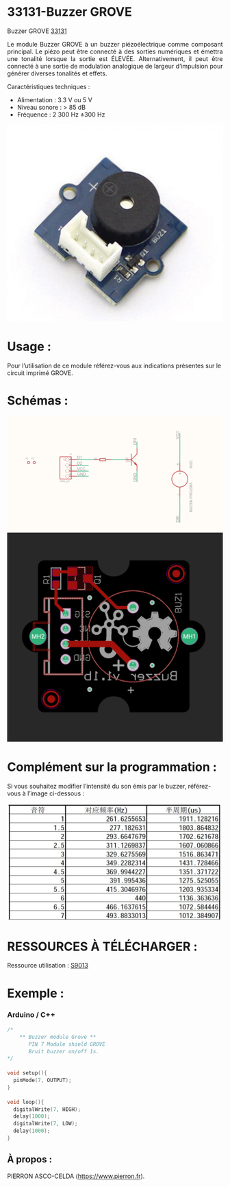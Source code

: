 # 33131-Buzzer GROVE

Buzzer GROVE [33131](https://www.pierron.fr/interface-arduino-uno-5967.html)

<div style="text-align: justify">Le module Buzzer GROVE à un buzzer piézoélectrique comme composant principal. Le piézo peut être connecté à des sorties numériques et émettra une tonalité lorsque la sortie est ÉLEVÉE. Alternativement, il peut être connecté à une sortie de modulation analogique de largeur d’impulsion pour générer diverses tonalités et effets.</div>

Caractéristiques techniques :
- Alimentation : 3.3 V ou 5 V
- Niveau sonore : > 85 dB
- Fréquence : 2 300 Hz ±300 Hz

![L-33131](/img/L-33131.jpg)

# Usage :
Pour l’utilisation de ce module référez-vous aux indications présentes sur le circuit imprimé GROVE.

# Schémas :

![SCH-33131](/img/SCH-33131.jpg)
![BRD-33131](/img/BRD-33131.jpg)

# Complément sur la programmation :

Si vous souhaitez modifier l’intensité du son émis par le buzzer, référez-vous à l’image ci-dessous :

![C-33131](/img/C-33131.jpg)

# RESSOURCES À TÉLÉCHARGER :

Ressource utilisation : [S9013](https://github.com/pierron-asco-celda/33169-Telemetre_ir_GROVE/blob/main/src/Datasheet_GP2Y0A21YK.pdf)

# Exemple :
### Arduino / C++
```cpp
/*
    ** Buzzer module Grove **
       PIN 7 Module shield GROVE
       Bruit buzzer on/off 1s.
*/

void setup(){
  pinMode(7, OUTPUT);
}
 
void loop(){
  digitalWrite(7, HIGH);
  delay(1000);
  digitalWrite(7, LOW);
  delay(1000);
}
```
## À propos :

PIERRON ASCO-CELDA (https://www.pierron.fr).
